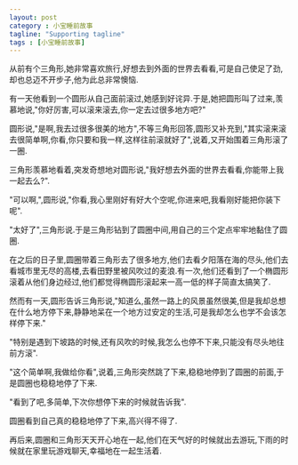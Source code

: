 ```yaml
---
layout: post
category : 小宝睡前故事
tagline: "Supporting tagline"
tags : [小宝睡前故事]
---
```


从前有个三角形,她非常喜欢旅行,好想去到外面的世界去看看,可是自己使足了劲,却也总迈不开步子,他为此总非常懊恼.

有一天他看到一个圆形从自己面前滚过,她感到好诧异.于是,她把圆形叫了过来,羡慕地说,"你好厉害,可以滚来滚去,你一定去过很多地方吧?"

圆形说,"是啊,我去过很多很美的地方",不等三角形回答,圆形又补充到,"其实滚来滚去很简单啊,你看,你只要和我一样,这样往前滚就好了",说着,又开始围着三角形滚了一圈.

三角形羡慕地看着,突发奇想地对圆形说,"我好想去外面的世界去看看,你能带上我一起去么?".

"可以啊,",圆形说,"你看,我心里刚好有好大个空呢,你进来吧,我看刚好能把你装下呢".

"太好了",三角形说.于是三角形钻到了圆圈中间,用自己的三个定点牢牢地黏住了圆圈.

在之后的日子里,圆圈带着三角形去了很多地方,他们去看夕阳落在海的尽头,他们去看城市里无尽的高楼,去看田野里被风吹过的麦浪.有一次,他们还看到了一个椭圆形滚着从他们身边经过,他们都觉得椭圆形滚起来一高一低的样子简直太搞笑了.

然而有一天,圆形告诉三角形说,"知道么,虽然一路上的风景虽然很美,但是我却总想在什么地方停下来,静静地呆在一个地方过安定的生活,可是我却怎么也学不会该怎样停下来."

"特别是遇到下坡路的时候,还有风吹的时候,我怎么也停不下来,只能没有尽头地往前方滚".

"这个简单啊,我做给你看",说着,三角形突然跳了下来,稳稳地停到了圆圈的前面,于是圆圈也稳稳地停了下来.

"看到了吧,多简单,下次你想停下来的时候就告诉我".

圆圈看到自己真的稳稳地停了下来,高兴得不得了.

再后来,圆圈和三角形天天开心地在一起,他们在天气好的时候就出去游玩,下雨的时候就在家里玩游戏聊天,幸福地在一起生活着.